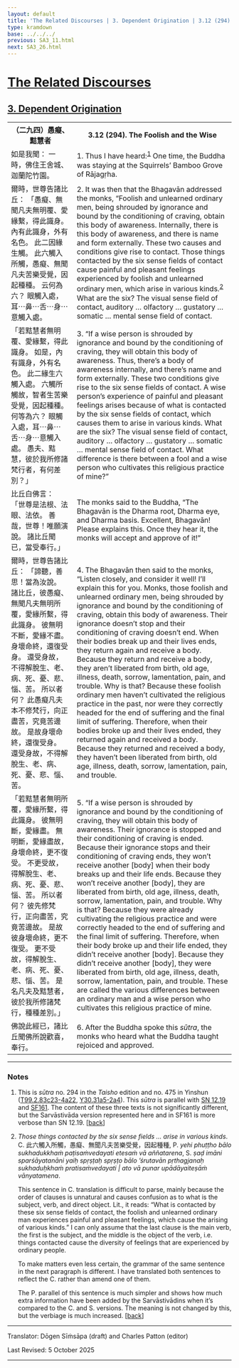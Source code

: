```yaml
---
layout: default
title: 'The Related Discourses | 3. Dependent Origination | 3.12 (294). The Foolish and the Wise'
type: kramdown
base: ../../../
previous: SA3_11.html
next: SA3_26.html
---
```


<h1><a href='../index.html'>The Related Discourses</a></h1>
<h2><a href='index.html'>3. Dependent Origination</a></h2>

<table class="trans">
  <th class='ch'>（二九四）愚癡、黠慧者</th>
  <th class='en'>3.12 (294). The Foolish and the Wise</th>
  <tr>
    <td class='ch' title='t99.2.83c23'>如是我聞： 一時，佛住王舍城、迦蘭陀竹園。</td>
    <td id='p1'>1. Thus I have heard:<sup id="ref1"><a href="#n1">1</a></sup> One time, the Buddha was staying at the Squirrels’ Bamboo Grove of Rājagṛha.</td>
  </tr>
  <tr>
    <td class='ch' title='t99.2.83c24'>爾時，世尊告諸比丘： 「愚癡、無聞凡夫無明覆、愛緣繫，得此識身。 內有此識身，外有名色。 此二因緣生觸。 此六觸入所觸，愚癡、無聞凡夫苦樂受覺，因起種種。 云何為六？ 眼觸入處，耳⋯鼻⋯舌⋯身⋯意觸入處。</td>
    <td id='p2'>2. It was then that the Bhagavān addressed the monks, “Foolish and unlearned ordinary men, being shrouded by ignorance and bound by the conditioning of craving, obtain this body of awareness. Internally, there is this body of awareness, and there is name and form externally. These two causes and conditions give rise to contact. Those things contacted by the six sense fields of contact cause painful and pleasant feelings experienced by foolish and unlearned ordinary men, which arise in various kinds.<sup id="ref2"><a href="#n2">2</a></sup> What are the six? The visual sense field of contact, auditory … olfactory … gustatory … somatic … mental sense field of contact.</td>
  </tr>
  <tr>
    <td class='ch' title='t99.2.83c28'>「若黠慧者無明覆、愛緣繫，得此識身。 如是，內有識身，外有名色。 此二緣生六觸入處。 六觸所觸故，智者生苦樂受覺，因起種種。 何等為六？ 眼觸入處，耳⋯鼻⋯舌⋯身⋯意觸入處。 愚夫、黠慧，彼於我所修諸梵行者，有何差別？」</td>
    <td id='p3'>3. “If a wise person is shrouded by ignorance and bound by the conditioning of craving, they will obtain this body of awareness. Thus, there’s a body of awareness internally, and there’s name and form externally. These two conditions give rise to the six sense fields of contact. A wise person’s experience of painful and pleasant feelings arises because of what is contacted by the six sense fields of contact, which causes them to arise in various kinds. What are the six? The visual sense field of contact, auditory … olfactory … gustatory … somatic … mental sense field of contact. What difference is there between a fool and a wise person who cultivates this religious practice of mine?”</td>
  </tr>
  <tr>
    <td class='ch' title='t99.2.84a4'>比丘白佛言： 「世尊是法根、法眼、法依。 善哉，世尊！唯願演說。 諸比丘聞已，當受奉行。」</td>
    <td>The monks said to the Buddha, “The Bhagavān is the Dharma root, Dharma eye, and Dharma basis. Excellent, Bhagavān! Please explains this. Once they hear it, the monks will accept and approve of it!”</td>
  </tr>
  <tr>
    <td class='ch' title='t99.2.84a6'>爾時，世尊告諸比丘： 「諦聽，善思！當為汝說。 諸比丘，彼愚癡、無聞凡夫無明所覆，愛緣所繫，得此識身。 彼無明不斷，愛緣不盡。 身壞命終，還復受身。 還受身故，不得解脫生、老、病、死、憂、悲、惱、苦。 所以者何？ 此愚癡凡夫本不修梵行，向正盡苦，究竟苦邊故。 是故身壞命終，還復受身。 還受身故，不得解脫生、老、病、死、憂、悲、惱、苦。</td>
    <td id='p4'>4. The Bhagavān then said to the monks, “Listen closely, and consider it well! I’ll explain this for you. Monks, those foolish and unlearned ordinary men, being shrouded by ignorance and bound by the conditioning of craving, obtain this body of awareness. Their ignorance doesn’t stop and their conditioning of craving doesn’t end. When their bodies break up and their lives ends, they return again and receive a body. Because they return and receive a body, they aren’t liberated from birth, old age, illness, death, sorrow, lamentation, pain, and trouble. Why is that? Because these foolish ordinary men haven’t cultivated the religious practice in the past, nor were they correctly headed for the end of suffering and the final limit of suffering. Therefore, when their bodies broke up and their lives ended, they returned again and received a body. Because they returned and received a body, they haven’t been liberated from birth, old age, illness, death, sorrow, lamentation, pain, and trouble.</td>
  </tr>
  <tr>
    <td class='ch' title='t99.2.84a14'>「若黠慧者無明所覆，愛緣所繫，得此識身。 彼無明斷，愛緣盡。 無明斷，愛緣盡故，身壞命終，更不復受。 不更受故，得解脫生、老、病、死、憂、悲、惱、苦。 所以者何？ 彼先修梵行，正向盡苦，究竟苦邊故。 是故彼身壞命終，更不復受。 更不受故，得解脫生、老、病、死、憂、悲、惱、苦。 是名凡夫及黠慧者，彼於我所修諸梵行，種種差別。」</td>
    <td id='p5'>5. “If a wise person is shrouded by ignorance and bound by the conditioning of craving, they will obtain this body of awareness. Their ignorance is stopped and their conditioning of craving is ended. Because their ignorance stops and their conditioning of craving ends, they won’t receive another [body] when their body breaks up and their life ends. Because they won’t receive another [body], they are liberated from birth, old age, illness, death, sorrow, lamentation, pain, and trouble. Why is that? Because they were already cultivating the religious practice and were correctly headed to the end of suffering and the final limit of suffering. Therefore, when their body broke up and their life ended, they didn’t receive another [body]. Because they didn’t receive another [body], they were liberated from birth, old age, illness, death, sorrow, lamentation, pain, and trouble. These are called the various differences between an ordinary man and a wise person who cultivates this religious practice of mine.</td>
  </tr>
  <tr>
    <td class='ch' title='t99.2.84a21'>佛說此經已，諸比丘聞佛所說歡喜，奉行。</td>
    <td id='p6'>6. After the Buddha spoke this <em>sūtra</em>, the monks who heard what the Buddha taught rejoiced and approved.</td>
  </tr>
</table>

<hr/>

<h3 id="notes">Notes</h3>

<ol class="notes-list">
<li id="n1"><p>This is <em>sūtra</em> no. 294 in the <cite>Taisho</cite> edition and no. 475 in Yinshun (<a href="https://cbetaonline.dila.edu.tw/zh/T02n0099_p0083c23" target="_blank">T99.2.83c23-4a22</a>, <a href="https://cbetaonline.dila.edu.tw/zh/Y31n0030_p0031a05" target="_blank">Y30.31a5-2a4</a>). This <em>sūtra</em> is parallel with <a href="https://suttacentral.net/sn12.19" target="_blank">SN 12.19</a> and <a href="https://suttacentral.net/sf161" target="_blank">SF161</a>. The content of these three texts is not significantly different, but the Sarvāstivāda version represented here and in SF161 is more verbose than SN 12.19. [<a href="#ref1">back</a>]</p></li>
<li id="n2"><p><em>Those things contacted by the six sense fields … arise in various kinds</em>. C. <span class="ch">此六觸入所觸，愚癡、無聞凡夫苦樂受覺，因起種種</span>, P. <em>yehi phuṭṭho bālo sukhadukkhaṁ paṭisaṁvedayati etesaṁ vā aññatarena</em>, S. <em>ṣaḍ imāni sparśāyatanāni yaiḥ spṛṣṭaḥ spṛṣṭo bālo ’śrutavān pṛthagjanaḥ sukhaduḥkhaṁ pratisaṁvedayati | ato vā punar upādāyaiteṣāṁ vānyatamena</em>.</p>
<p>This sentence in C. translation is difficult to parse, mainly because the order of clauses is unnatural and causes confusion as to what is the subject, verb, and direct object. Lit., it reads: “What is contacted by these six sense fields of contact, the foolish and unlearned ordinary man experiences painful and pleasant feelings, which cause the arising of various kinds.” I can only assume that the last clause is the main verb, the first is the subject, and the middle is the object of the verb, i.e. things contacted cause the diversity of feelings that are experienced by ordinary people.</p>
<p>To make matters even less certain, the grammar of the same sentence in the next paragraph is different. I have translated both sentences to reflect the C. rather than amend one of them.</p>
<p>The P. parallel of this sentence is much simpler and shows how much extra information have been added by the Sarvāstivādins when it’s compared to the C. and S. versions. The meaning is not changed by this, but the verbiage is much increased. [<a href="#ref2">back</a>]</p></li>
</ol>
<hr/>

<p class="translator">Translator: Dōgen Sīṁsāpa (draft) and Charles Patton (editor)</p>
<p class='revised'>Last Revised: 5 October 2025</p>

<hr/>
